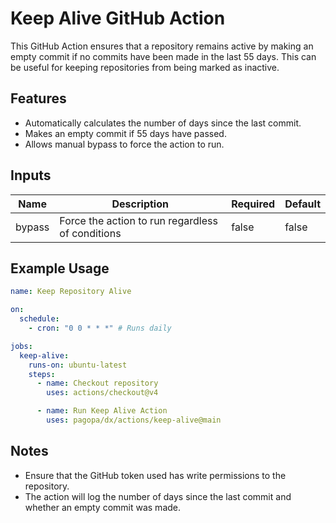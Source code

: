 # Keep Alive GitHub Action

This GitHub Action ensures that a repository remains active by making an empty commit if no commits have been made in the last 55 days. This can be useful for keeping repositories from being marked as inactive.

## Features

- Automatically calculates the number of days since the last commit.
- Makes an empty commit if 55 days have passed.
- Allows manual bypass to force the action to run.

## Inputs

| Name    | Description                                      | Required | Default |
|---------|--------------------------------------------------|----------|---------|
| bypass  | Force the action to run regardless of conditions | false    | false   |

## Example Usage

```yaml
name: Keep Repository Alive

on:
  schedule:
    - cron: "0 0 * * *" # Runs daily

jobs:
  keep-alive:
    runs-on: ubuntu-latest
    steps:
      - name: Checkout repository
        uses: actions/checkout@v4

      - name: Run Keep Alive Action
        uses: pagopa/dx/actions/keep-alive@main
```

## Notes

- Ensure that the GitHub token used has write permissions to the repository.
- The action will log the number of days since the last commit and whether an empty commit was made.
